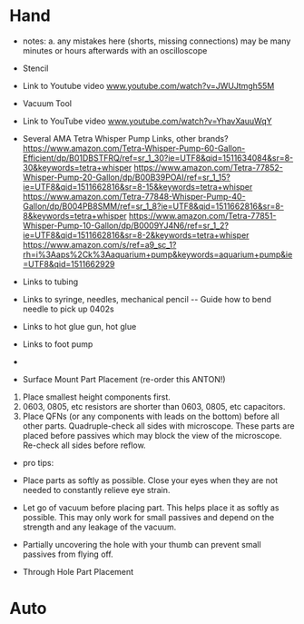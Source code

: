 # Hand
* notes:
a. any mistakes here (shorts, missing connections) may be 
   many minutes or hours afterwards with an oscilloscope
 
* Stencil
- Link to Youtube video
www.youtube.com/watch?v=JWUJtmgh55M

* Vacuum Tool
- Link to YouTube video
www.youtube.com/watch?v=YhavXauuWqY

- Several AMA Tetra Whisper Pump Links, other brands?
https://www.amazon.com/Tetra-Whisper-Pump-60-Gallon-Efficient/dp/B01DBSTFRQ/ref=sr_1_30?ie=UTF8&qid=1511634084&sr=8-30&keywords=tetra+whisper
https://www.amazon.com/Tetra-77852-Whisper-Pump-20-Gallon/dp/B00B39POAI/ref=sr_1_15?ie=UTF8&qid=1511662816&sr=8-15&keywords=tetra+whisper
https://www.amazon.com/Tetra-77848-Whisper-Pump-40-Gallon/dp/B004PB8SMM/ref=sr_1_8?ie=UTF8&qid=1511662816&sr=8-8&keywords=tetra+whisper
https://www.amazon.com/Tetra-77851-Whisper-Pump-10-Gallon/dp/B0009YJ4N6/ref=sr_1_2?ie=UTF8&qid=1511662816&sr=8-2&keywords=tetra+whisper
https://www.amazon.com/s/ref=a9_sc_1?rh=i%3Aaps%2Ck%3Aaquarium+pump&keywords=aquarium+pump&ie=UTF8&qid=1511662929
- Links to tubing
- Links to syringe, needles, mechanical pencil
-- Guide how to bend needle to pick up 0402s
- Links to hot glue gun, hot glue
- Links to foot pump
- 

* Surface Mount Part Placement (re-order this ANTON!)
1. Place smallest height components first.
2. 0603, 0805, etc resistors are shorter than 0603, 0805, etc capacitors.
3. Place QFNs (or any components with leads on the bottom) before all other parts. Quadruple-check all sides with microscope. These parts are placed before passives which may block the view of the microscope. Re-check all sides before reflow.
- pro tips:
* Place parts as softly as possible. Close your eyes when they are not needed to constantly relieve eye strain.
* Let go of vacuum before placing part. This helps place it as softly as possible. This may only work for small passives and depend on the strength and any leakage of the vacuum.
* Partially uncovering the hole with your thumb can prevent small passives from flying off.


* Through Hole Part Placement

# Auto

